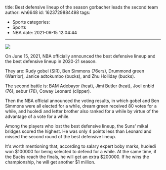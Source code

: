 title: Best defensive lineup of the season  gorbacher leads the second team
author: wh6648
id: 1623729884498
tags: 
- Sports
categories: 
- Sports
- NBA
date: 2021-06-15 12:04:44
---
![](https://p2.itc.cn/q_70/images01/20210615/14499c36175b4c509ba48b2a7d1355cc.jpeg)


On June 15, 2021, NBA officially announced the best defensive lineup and the best defensive lineup in 2020-21 season.

They are: Rudy gobel (SIR), Ben Simmons (76ers), Drummond green (Warrior), Janice adtokumbo (bucks), and Zhu Holliday (bucks).

The second battle is: BAM Adebayor (heat), Jimi Butler (heat), Joel enbid (76), sebur (76), Coway Leonard (clipper).

Then the NBA official announced the voting results, in which gobel and Ben Simmons were all elected for a while, dream green received 80 votes for a while, and huoledi and letter brother also ranked for a while by virtue of the advantage of a vote for a while.

Among the players who lost the best defensive lineup, the Suns' mikal bridges scored the highest. He was only 4 points less than Leonard and missed the second round of the best defensive lineup.

It's worth mentioning that, according to salary expert boby marks, huoledi won $100000 for being selected to defend for a while. At the same time, if the Bucks reach the finals, he will get an extra $200000. If he wins the championship, he will get another $1 million.

